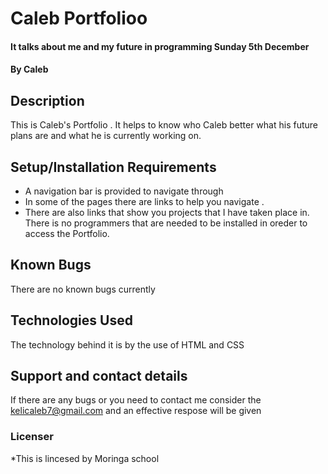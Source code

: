 # Caleb Portfolioo
#### It talks about me and my future in programming  Sunday 5th December
#### By **Caleb**
## Description
This is Caleb's Portfolio . It helps to know who Caleb better what his future plans are and what he is currently working on.
## Setup/Installation Requirements
*  A navigation bar is provided to navigate through
* In some of the pages there are links to help you navigate .
* There are also links that show you projects that I have taken place in.
There is no programmers that are needed to be installed in oreder to access the Portfolio. 
## Known Bugs
There are no known bugs currently 
## Technologies Used
The technology behind it is by the use of HTML and CSS 
## Support and contact details
If there are any bugs or you need to contact me consider the kelicaleb7@gmail.com and an effective respose will be given 
### Licenser
*This is lincesed by Moringa school
